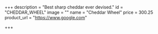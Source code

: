 +++
description = "Best sharp cheddar ever devised."
id = "CHEDDAR_WHEEL"
image = ""
name = "Cheddar Wheel"
price = 300.25
product_url = "https://www.google.com"

+++
